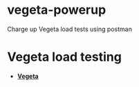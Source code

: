 # vegeta-powerup
Charge up Vegeta load tests using postman

# Vegeta load testing
- **[Vegeta](https://github.com/tsenart/vegeta)**
